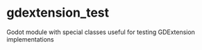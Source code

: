 # gdextension_test
Godot module with special classes useful for testing GDExtension implementations
